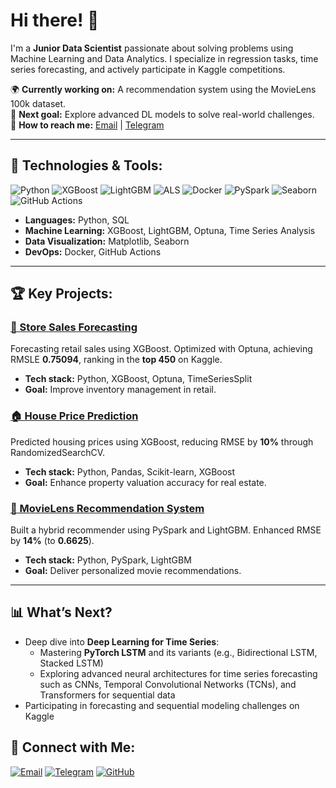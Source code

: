 # Hi there! 👋

I'm a **Junior Data Scientist** passionate about solving problems using Machine Learning and Data Analytics. I specialize in regression tasks, time series forecasting, and actively participate in Kaggle competitions.

🌍 **Currently working on:** A recommendation system using the MovieLens 100k dataset.  
🌱 **Next goal:** Explore advanced DL models to solve real-world challenges.  
💎 **How to reach me:** [Email](mailto:nasdorm.ml@inbox.ru) | [Telegram](https://t.me/Nasdorm)

---

## 🔧 **Technologies & Tools:**

![Python](https://img.shields.io/badge/Python-3.11-blue?logo=python&logoColor=white)
![XGBoost](https://img.shields.io/badge/XGBoost-1.6-orange)
![LightGBM](https://img.shields.io/badge/LightGBM-v3.3.2-green?logo=lightgbm)
![ALS](https://img.shields.io/badge/ALS-Recommender-yellow)
![Docker](https://img.shields.io/badge/Docker-4.37-blue)
![PySpark](https://img.shields.io/badge/PySpark-3.5.4-green)
![Seaborn](https://img.shields.io/badge/Seaborn-0.13.2-green?logo=seaborn)
![GitHub Actions](https://img.shields.io/badge/CI/CD-GitHub%20Actions-success)


- **Languages:** Python, SQL  
- **Machine Learning:** XGBoost, LightGBM, Optuna, Time Series Analysis  
- **Data Visualization:** Matplotlib, Seaborn  
- **DevOps:** Docker, GitHub Actions

---

## 🏆 **Key Projects:**

### [🔢 Store Sales Forecasting](https://github.com/NasdormML/Time_Series)
Forecasting retail sales using XGBoost. Optimized with Optuna, achieving RMSLE **0.75094**, ranking in the **top 450** on Kaggle.

- **Tech stack:** Python, XGBoost, Optuna, TimeSeriesSplit  
- **Goal:** Improve inventory management in retail.

### [🏠 House Price Prediction](https://github.com/NasdormML/House_price_try)
Predicted housing prices using XGBoost, reducing RMSE by **10%** through RandomizedSearchCV.

- **Tech stack:** Python, Pandas, Scikit-learn, XGBoost  
- **Goal:** Enhance property valuation accuracy for real estate.

### [🎥 MovieLens Recommendation System](https://github.com/NasdormML/MovieLens-100K)
Built a hybrid recommender using PySpark and LightGBM. Enhanced RMSE by **14%** (to **0.6625**).

- **Tech stack:** Python, PySpark, LightGBM  
- **Goal:** Deliver personalized movie recommendations.

---

## 📊 **What’s Next?**

- Deep dive into **Deep Learning for Time Series**:
  - Mastering **PyTorch LSTM** and its variants (e.g., Bidirectional LSTM, Stacked LSTM)
  - Exploring advanced neural architectures for time series forecasting such as CNNs, Temporal Convolutional Networks (TCNs), and Transformers for sequential data
- Participating in forecasting and sequential modeling challenges on Kaggle


## 📢 **Connect with Me:**

[![Email](https://img.shields.io/badge/Email-Contact-blue)](mailto:nasdorm.ml@inbox.ru)
[![Telegram](https://img.shields.io/badge/Telegram-Contact-blue)](https://t.me/Nasdorm)
[![GitHub](https://img.shields.io/badge/GitHub-NasdormML-green)](https://github.com/NasdormML)
